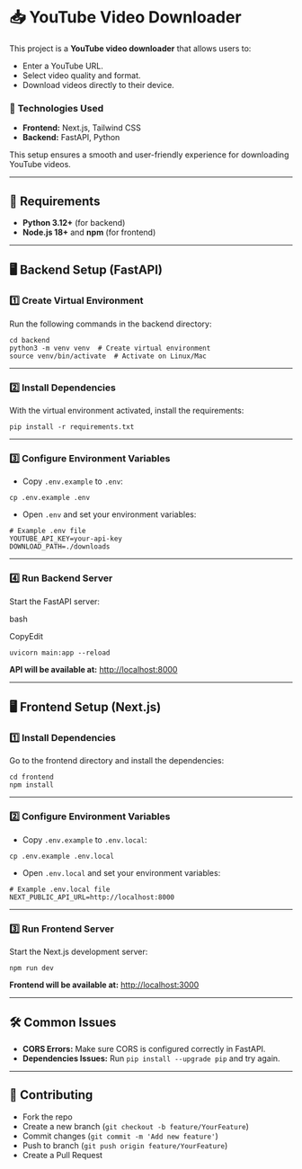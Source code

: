 
# 📥 **YouTube Video Downloader**

This project is a **YouTube video downloader** that allows users to:

-   Enter a YouTube URL.
-   Select video quality and format.
-   Download videos directly to their device.

### 🔧 **Technologies Used**

-   **Frontend:** Next.js, Tailwind CSS
-   **Backend:** FastAPI, Python

This setup ensures a smooth and user-friendly experience for downloading YouTube videos.

----------

## 📌 **Requirements**

-   **Python 3.12+** (for backend)
-   **Node.js 18+** and **npm** (for frontend)

----------

## 🖥 **Backend Setup (FastAPI)**

### 1️⃣ **Create Virtual Environment**

Run the following commands in the backend directory:

```
cd backend
python3 -m venv venv  # Create virtual environment
source venv/bin/activate  # Activate on Linux/Mac
```

----------

### 2️⃣ **Install Dependencies**

With the virtual environment activated, install the requirements:

```
pip install -r requirements.txt
``` 

----------

### 3️⃣ **Configure Environment Variables**

-   Copy `.env.example` to `.env`:

```
cp .env.example .env
``` 

-   Open `.env` and set your environment variables:

```
# Example .env file
YOUTUBE_API_KEY=your-api-key
DOWNLOAD_PATH=./downloads
``` 

----------

### 4️⃣ **Run Backend Server**

Start the FastAPI server:

bash

CopyEdit

```
uvicorn main:app --reload
``` 

**API will be available at:** [http://localhost:8000](http://localhost:8000)

----------

## 🖥 **Frontend Setup (Next.js)**

### 1️⃣ **Install Dependencies**

Go to the frontend directory and install the dependencies:

```
cd frontend
npm install
``` 

----------

### 2️⃣ **Configure Environment Variables**

-   Copy `.env.example` to `.env.local`:

```
cp .env.example .env.local
``` 

-   Open `.env.local` and set your environment variables:

```
# Example .env.local file
NEXT_PUBLIC_API_URL=http://localhost:8000
``` 

----------

### 3️⃣ **Run Frontend Server**

Start the Next.js development server:

```
npm run dev
``` 

**Frontend will be available at:** [http://localhost:3000](http://localhost:3000)

----------

## 🛠 **Common Issues**

-   **CORS Errors:** Make sure CORS is configured correctly in FastAPI.
-   **Dependencies Issues:** Run `pip install --upgrade pip` and try again.

----------

## 🤝 **Contributing**

-   Fork the repo
-   Create a new branch (`git checkout -b feature/YourFeature`)
-   Commit changes (`git commit -m 'Add new feature'`)
-   Push to branch (`git push origin feature/YourFeature`)
-   Create a Pull Request